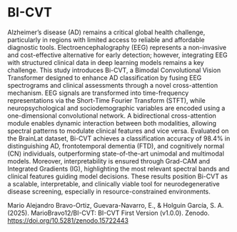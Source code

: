 # BI-CVT

Alzheimer’s disease (AD) remains a critical global health challenge, particularly in regions with limited access to reliable and affordable diagnostic tools. Electroencephalography (EEG) represents a non-invasive and cost-effective alternative for early detection; however, integrating EEG with structured clinical data in deep learning models remains a key challenge. This study introduces Bi-CVT, a Bimodal Convolutional Vision Transformer designed to enhance AD classification by fusing EEG spectrograms and clinical assessments through a novel cross-attention mechanism. EEG signals are transformed into time-frequency representations via the Short-Time Fourier Transform (STFT), while neuropsychological and sociodemographic variables are encoded using a one-dimensional convolutional network. A bidirectional cross-attention module enables dynamic interaction between both modalities, allowing spectral patterns to modulate clinical features and vice versa. Evaluated on the BrainLat dataset, Bi-CVT achieves a classification accuracy of 98.4% in distinguishing AD, frontotemporal dementia (FTD), and cognitively normal (CN) individuals, outperforming state-of-the-art unimodal and multimodal models. Moreover, interpretability is ensured through Grad-CAM and Integrated Gradients (IG), highlighting the most relevant spectral bands and clinical features guiding model decisions. These results position Bi-CVT as a scalable, interpretable, and clinically viable tool for neurodegenerative disease screening, especially in resource-constrained environments.

Mario Alejandro Bravo-Ortiz, Guevara-Navarro, E., & Holguin García, S. A. (2025). MarioBravo12/BI-CVT: BI-CVT First Version (v1.0.0). Zenodo. https://doi.org/10.5281/zenodo.15722443
